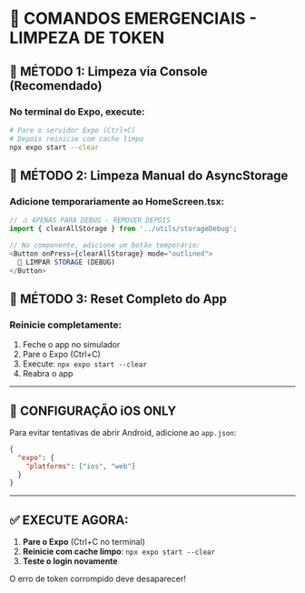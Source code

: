 # 🚨 COMANDOS EMERGENCIAIS - LIMPEZA DE TOKEN

## 🧹 **MÉTODO 1: Limpeza via Console (Recomendado)**

### No terminal do Expo, execute:
```bash
# Pare o servidor Expo (Ctrl+C)
# Depois reinicie com cache limpo
npx expo start --clear
```

## 🧹 **MÉTODO 2: Limpeza Manual do AsyncStorage**

### Adicione temporariamente ao HomeScreen.tsx:
```typescript
// ⚠️ APENAS PARA DEBUG - REMOVER DEPOIS
import { clearAllStorage } from '../utils/storageDebug';

// No componente, adicione um botão temporário:
<Button onPress={clearAllStorage} mode="outlined">
  🧹 LIMPAR STORAGE (DEBUG)
</Button>
```

## 🎯 **MÉTODO 3: Reset Completo do App**

### Reinicie completamente:
1. Feche o app no simulador
2. Pare o Expo (Ctrl+C)
3. Execute: `npx expo start --clear`
4. Reabra o app

---

## 📱 **CONFIGURAÇÃO iOS ONLY**

Para evitar tentativas de abrir Android, adicione ao `app.json`:

```json
{
  "expo": {
    "platforms": ["ios", "web"]
  }
}
```

---

## ✅ **EXECUTE AGORA:**

1. **Pare o Expo** (Ctrl+C no terminal)
2. **Reinicie com cache limpo**: `npx expo start --clear`
3. **Teste o login novamente**

O erro de token corrompido deve desaparecer!

